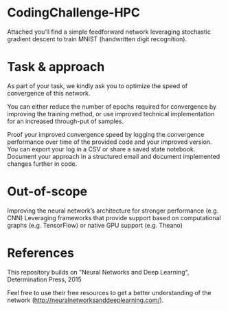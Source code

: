 # CodingChallenge-HPC
Attached you’ll find a simple feedforward network leveraging stochastic gradient descent to train MNIST (handwritten digit recognition).

# Task & approach

As part of your task, we kindly ask you to optimize the speed of convergence of this network.

 

You can either reduce the number of epochs required for convergence by improving the training method, or use improved technical implementation for an increased through-put of samples.

Proof your improved convergence speed by logging the convergence performance over time of the provided code and your improved version. You can export your log in a CSV or share a saved state notebook. Document your approach in a structured email and document implemented changes further in code.

 

# Out-of-scope

Improving the neural network’s architecture for stronger performance (e.g. CNN)
Leveraging frameworks that provide support based on computational graphs (e.g. TensorFlow) or native GPU support (e.g. Theano)
 

# References

This repository builds on "Neural Networks and Deep Learning", Determination Press, 2015

Feel free to use their free resources to get a better understanding of the network (http://neuralnetworksanddeeplearning.com/).
